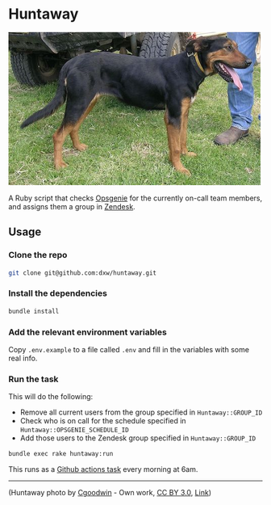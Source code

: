 # Huntaway

![Huntaway dog](huntaway.jpg)

A Ruby script that checks [Opsgenie](https://opsgenie.com) for the currently
on-call team members, and assigns them a group in [Zendesk](https://zendesk.com).

## Usage

### Clone the repo

```bash
git clone git@github.com:dxw/huntaway.git
```

### Install the dependencies

```bash
bundle install
```

### Add the relevant environment variables

Copy `.env.example` to a file called `.env` and fill in the variables with some real info.

### Run the task

This will do the following:

* Remove all current users from the group specified in `Huntaway::GROUP_ID`
* Check who is on call for the schedule specified in `Huntaway::OPSGENIE_SCHEDULE_ID`
* Add those users to the Zendesk group specified in `Huntaway::GROUP_ID`

```bash
bundle exec rake huntaway:run
```

This runs as a [Github actions task](https://github.com/dxw/huntaway/actions?query=workflow%3ARun)
every morning at 6am.

-----------------------

(Huntaway photo by <a href="//commons.wikimedia.org/wiki/User:Cgoodwin" title="User:Cgoodwin">Cgoodwin</a> - <span class="int-own-work" lang="en">Own work</span>, <a href="https://creativecommons.org/licenses/by/3.0" title="Creative Commons Attribution 3.0">CC BY 3.0</a>, <a href="https://commons.wikimedia.org/w/index.php?curid=3712682">Link</a>)
